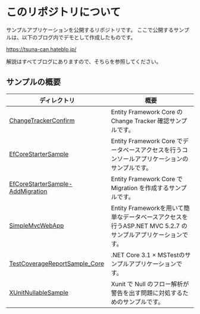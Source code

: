 # このリポジトリについて

サンプルアプリケーションを公開するリポジトリです。
ここで公開するサンプルは、以下のブログ内でデモとして作成したものです。

<https://tsuna-can.hateblo.jp/>

解説はすべてブログにありますので、そちらを参照してください。

## サンプルの概要

|ディレクトリ                                                         |概要                                                                                                       |
|---------------------------------------------------------------------|-----------------------------------------------------------------------------------------------------------|
|[ChangeTrackerConfirm](/ChangeTrackerConfirm)                        |Entity Framework Core の Change Tracker 確認サンプルです。                                                 |
|[EfCoreStarterSample](/EfCoreStarterSample)                          |Entity Framework Core でデータベースアクセスを行うコンソールアプリケーションのサンプルです。               |
|[EfCoreStarterSample-AddMigration](/EfCoreStarterSample-AddMigration)|Entity Framework Core で Migration を作成するサンプルです。                                                |
|[SimpleMvcWebApp](/SimpleMvcWebApp)                                  |Entity Frameworkを用いて簡単なデータベースアクセスを行うASP\.NET MVC 5.2.7 のサンプルアプリケーションです。|
|[TestCoverageReportSample_Core](/TestCoverageReportSample_Core)      |\.NET Core 3.1 × MSTestのサンプルアプリケーションです。                                                   |
|[XUnitNullableSample](/XUnitNullableSample)                          |Xunit で Null のフロー解析が警告を出す問題に対処するためのサンプルです。                                   |
